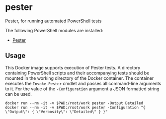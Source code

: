# pester

Pester, for running automated PowerShell tests

The following PowerShell modules are installed:

- [Pester](https://www.powershellgallery.com/packages/Pester)

## Usage

This Docker image supports execution of Pester tests. A directory containing 
PowerShell scripts and their accompanying tests should be mounted in the 
working directory of the Docker container. The container executes the 
`Invoke-Pester` cmdlet and passes all command-line arguments to it. For the 
value of the `-Configuration` argument a JSON formatted string can be used.

```
docker run --rm -it -v $PWD:/root/work pester -Output Detailed
docker run --rm -it -v $PWD:/root/work pester -Configuration "{ \"Output\": { \"Verbosity\": \"Detailed\" } }"
```
